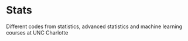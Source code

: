 # Stats

Different codes from statistics, advanced statistics and machine learning courses at UNC Charlotte
